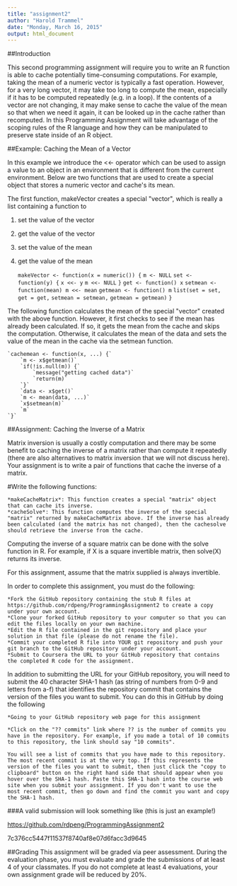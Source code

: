 ```yaml
---
title: "assignment2"
author: "Harold Trammel"
date: "Monday, March 16, 2015"
output: html_document
---
```


##Introduction

This second programming assignment will require you to write an R function is able to cache potentially time-consuming computations. For example, taking the mean of a numeric vector is typically a fast operation. However, for a very long vector, it may take too long to compute the mean, especially if it has to be computed repeatedly (e.g. in a loop). If the contents of a vector are not changing, it may make sense to cache the value of the mean so that when we need it again, it can be looked up in the cache rather than recomputed. In this Programming Assignment will take advantage of the scoping rules of the R language and how they can be manipulated to preserve state inside of an R object.

##Example: Caching the Mean of a Vector

In this example we introduce the <<- operator which can be used to assign a value to an object in an environment that is different from the current environment. Below are two functions that are used to create a special object that stores a numeric vector and cache's its mean.

The first function, makeVector creates a special "vector", which is really a list containing a function to

1. set the value of the vector
1. get the value of the vector
1. set the value of the mean
1. get the value of the mean


    `makeVector <- function(x = numeric()) {`
        `m <- NULL`
        `set <- function(y) {`
            `x <<- y`
            `m <<- NULL`
        `}`
        `get <- function() x`
        `setmean <- function(mean) m <<- mean`
        `getmean <- function() m`
        `list(set = set, get = get,`
            `setmean = setmean,`
            `getmean = getmean)`
    `}`

The following function calculates the mean of the special "vector" created with the above function. However, it first checks to see if the mean has already been calculated. If so, it gets the mean from the cache and skips the computation. Otherwise, it calculates the mean of the data and sets the value of the mean in the cache via the setmean function.

    `cachemean <- function(x, ...) {`
        `m <- x$getmean()`
        `if(!is.null(m)) {`
            `message("getting cached data")`
            `return(m)`
        `}`
        `data <- x$get()`
        `m <- mean(data, ...)`
        `x$setmean(m)`
        `m`
    `}`

##Assignment: Caching the Inverse of a Matrix

Matrix inversion is usually a costly computation and there may be some benefit to caching the inverse of a matrix rather than compute it repeatedly (there are also alternatives to matrix inversion that we will not discuss here). Your assignment is to write a pair of functions that cache the inverse of a matrix.

#Write the following functions:

    *makeCacheMatrix*: This function creates a special "matrix" object that can cache its inverse.
    *cacheSolve*: This function computes the inverse of the special "matrix" returned by makeCacheMatrix above. If the inverse has already been calculated (and the matrix has not changed), then the cachesolve should retrieve the inverse from the cache.

Computing the inverse of a square matrix can be done with the solve function in R. For example, if X is a square invertible matrix, then solve(X) returns its inverse.

For this assignment, assume that the matrix supplied is always invertible.

In order to complete this assignment, you must do the following:

    *Fork the GitHub repository containing the stub R files at https://github.com/rdpeng/ProgrammingAssignment2 to create a copy under your own account.
    *Clone your forked GitHub repository to your computer so that you can edit the files locally on your own machine.
    *Edit the R file contained in the git repository and place your solution in that file (please do not rename the file).
    *Commit your completed R file into YOUR git repository and push your git branch to the GitHub repository under your account.
    *Submit to Coursera the URL to your GitHub repository that contains the completed R code for the assignment.

In addition to submitting the URL for your GitHub repository, you will need to submit the 40 character SHA-1 hash (as string of numbers from 0-9 and letters from a-f) that identifies the repository commit that contains the version of the files you want to submit. You can do this in GitHub by doing the following

    *Going to your GitHub repository web page for this assignment

    *Click on the "?? commits" link where ?? is the number of commits you have in the repository. For example, if you made a total of 10 commits to this repository, the link should say "10 commits".

    You will see a list of commits that you have made to this repository. The most recent commit is at the very top. If this represents the version of the files you want to submit, then just click the "copy to clipboard" button on the right hand side that should appear when you hover over the SHA-1 hash. Paste this SHA-1 hash into the course web site when you submit your assignment. If you don't want to use the most recent commit, then go down and find the commit you want and copy the SHA-1 hash.

###A valid submission will look something like (this is just an example!)

https://github.com/rdpeng/ProgrammingAssignment2

7c376cc5447f11537f8740af8e07d6facc3d9645

##Grading
This assignment will be graded via peer assessment. During the evaluation phase, you must evaluate and grade the submissions of at least 4 of your classmates. If you do not complete at least 4 evaluations, your own assignment grade will be reduced by 20%.